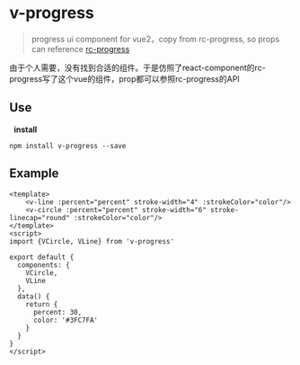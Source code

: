 # v-progress

> progress ui component for vue2，copy from rc-progress, so props can reference [rc-progress](https://github.com/fis-components/rc-progress)

由于个人需要，没有找到合适的组件。于是仿照了react-component的rc-progress写了这个vue的组件，prop都可以参照rc-progress的API

## Use
 
**install**

`npm install v-progress --save`

## Example
```
<template>
    <v-line :percent="percent" stroke-width="4" :strokeColor="color"/>
    <v-circle :percent="percent" stroke-width="6" stroke-linecap="round" :strokeColor="color"/>
</template>
<script>
import {VCircle, VLine} from 'v-progress'

export default {
  components: {
    VCircle,
    VLine
  },
  data() {
    return {
      percent: 30,
      color: '#3FC7FA'
    }
  }
}
</script>
```
